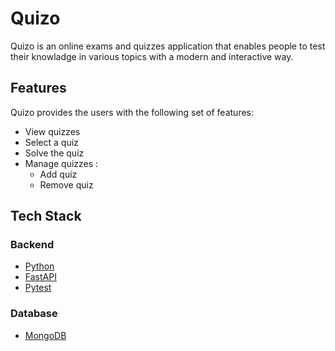 # Quizo
Quizo is an online exams and quizzes application that enables people to test their knowladge in various topics with a modern and interactive way.

## Features
Quizo provides the users with the following set of features:
- View quizzes
- Select a quiz 
- Solve the quiz
- Manage quizzes :
    - Add quiz
    - Remove quiz

## Tech Stack
### Backend 
- [Python](https://www.python.org/)
- [FastAPI](https://fastapi.tiangolo.com/)
- [Pytest](https://docs.pytest.org/)

### Database
- [MongoDB](https://www.mongodb.com/)
